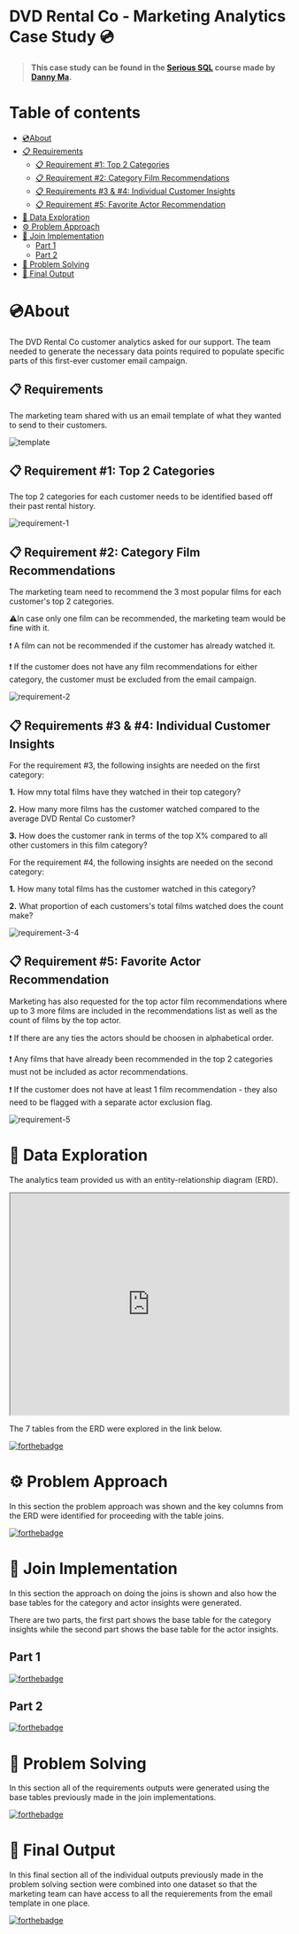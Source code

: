 # DVD Rental Co - Marketing Analytics Case Study 💿

> **This case study can be found in the [Serious SQL](https://www.datawithdanny.com) course made by [Danny Ma](https://www.linkedin.com/in/datawithdanny/).**

# Table of contents
- [💿About](#about)
- [📋 Requirements](#-requirements)
  - [📋 Requirement #1: Top 2 Categories](#-requirement-1-top-2-categories)
  - [📋 Requirement #2: Category Film Recommendations](#-requirement-2-category-film-recommendations)
  - [📋 Requirements #3 & #4: Individual Customer Insights](#-requirements-3--4-individual-customer-insights)
  - [📋 Requirement #5: Favorite Actor Recommendation](#-requirement-5-favorite-actor-recommendation)
- [🔎 Data Exploration](#-data-exploration)
- [⚙️ Problem Approach](#️-problem-approach)
- [🧱 Join Implementation](#-join-implementation)
    - [Part 1](#part-1)
    - [Part 2](#part-2)
- [🔧 Problem Solving](#-problem-solving)
- [🔮 Final Output](#-final-output)

# 💿About

The DVD Rental Co customer analytics  asked for our support. The team needed to generate  the necessary data points required to populate specific parts of this first-ever customer email campaign.

## 📋 Requirements

The marketing team shared with us an email template of what they wanted to send to their customers.

![template](email_template.png)

## 📋 Requirement #1: Top 2 Categories
The top 2 categories for each customer needs to be identified based off their past rental history.

![requirement-1](requirement_1.png)

## 📋 Requirement #2: Category Film Recommendations

The marketing team need to recommend the 3 most popular films for each customer's top 2 categories. 

⚠️In case only one film can be recommended, the marketing team would be fine with it.

❗️ A film can not be recommended if the customer has already watched it.

❗️ If the customer does not have any film recommendations for either category, the customer must be excluded from the email campaign.

![requirement-2](requirement_2.png)

## 📋 Requirements #3 & #4: Individual Customer Insights 

For the requirement #3, the following insights are needed on the first category:

**1.** How mny total films have they watched in their top category?

**2.** How many more films has the customer watched compared to the average DVD Rental Co customer?

**3.** How does the customer rank in terms of the top X% compared to all other customers in this film category?

For the requirement #4, the following insights are needed on the second category:

**1.** How many total films has the customer watched in this category?

**2.** What proportion of each customers's total films watched does the count make?

![requirement-3-4](requirement_3_4.png)

## 📋 Requirement #5: Favorite Actor Recommendation

Marketing has also requested for the top actor film recommendations where up to 3 more films are included in the recommendations list as well as the count of films by the top actor.

❗️ If there are any ties the actors should be choosen in alphabetical order.

❗️ Any films that have already been recommended in the top 2 categories must not be included as actor recommendations.

❗️ If the customer does not have at least 1 film recommendation - they also need to be flagged with a separate actor exclusion flag.

![requirement-5](requirement_5.png)

# 🔎 Data Exploration

The analytics team provided us with an entity-relationship diagram (ERD).

<iframe height="400" width="100%"
src='https://dbdiagram.io/embed/5fe1cb6e9a6c525a03bbf839'>
</iframe>

The 7 tables from the ERD were explored in the link below.

[![forthebadge](view-data-exploration.svg)](https://github.com)

# ⚙️ Problem Approach 

In this section the problem approach was shown and the key columns from the ERD were identified for proceeding with the table joins.

[![forthebadge](view-problem-approach.svg)](https://github.com)

# 🧱 Join Implementation

In this section the approach on doing the joins is shown and also how the base tables for the category and actor insights were generated.

There are two parts, the first part shows the base table for the category insights while the second part shows the base table for the actor insights.

## Part 1

[![forthebadge](view-join-implementation-part-1.svg)](https://github.com)

## Part 2

[![forthebadge](view-join-implementation-part-2.svg)](https://github.com)

# 🔧 Problem Solving 
In this section all of the requirements outputs were generated using the base tables previously made in the join implementations.

[![forthebadge](view-problem-solving.svg)](https://github.com)

# 🔮 Final Output
In this final section all of the individual outputs previously made in the problem solving section were combined into one dataset so that the marketing team can have access to all the requierements from the email template in one place. 

[![forthebadge](view-final-output.svg)](https://github.com)
